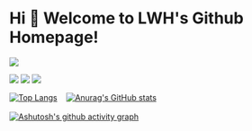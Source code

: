 # Hi 🎉 Welcome to LWH's Github Homepage!

<img src="https://readme-typing-svg.herokuapp.com/?lines=Welcome,%20visitor!;Hello%20Github%20World!;Like%20Vue.&font=Roboto&color=#5cbe08" />

<p>
<img src="https://img.shields.io/static/v1?label=Program&message=Vue&color=brightgreen"/>
  <img src="https://img.shields.io/static/v1?label=Program&message=JavaScript&color=yellow"/>
<a href="https://www.cnblogs.com/LWHCoding/"><img src="https://img.shields.io/static/v1?label=Blog&message=cnblogs&color=blue"/></a>
</p>

[![Top Langs](https://github-readme-stats.vercel.app/api/top-langs/?username=1553690132&layout=compact&theme=vue)](https://github.com/1553690132) &nbsp;&nbsp;
[![Anurag's GitHub stats](https://github-readme-stats.vercel.app/api?username=1553690132&show_icons=true&theme=vue&hide=stars)](https://github.com/1553690132) 
<br/><br/>
[![Ashutosh's github activity graph](https://github-readme-activity-graph.cyclic.app/graph?username=1553690132&theme=vue)](https://github.com/1553690132)

